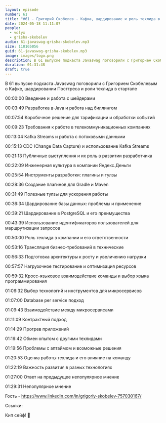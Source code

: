 ```yaml
---
layout: episode
number: 61
title: "#61 - Григорий Скобелев - Кафка, шардирование и роль техлида в стартапе"
date: 2024-05-18 11:11:07
people:
  - volyx
  - grisha-skobelev
audio: 61-javaswag-grisha-skobelev.mp3
size: 110165056        
guid: 61-javaswag-grisha-skobelev.mp3
image: images/logo.png
description: В 61 выпуске подкаста Javaswag поговорили с Григорием Скобелевым о Кафке, шардировании Постгреса и роли техлида в стартапе
duration: 01:31:48
draft: true
---
```


В 61 выпуске подкаста Javaswag поговорили с Григорием Скобелевым о Кафке, шардировании Постгреса и роли техлида в стартапе

00:00:00 Введение и работа с шейдерами

00:03:49 Разработка в Java и работа над биллингом

00:07:54 Коробочное решение для тарификации и обработки событий

00:09:23 Требования к работе в телекоммуникационных компаниях

00:13:04 Kafka Streams и работа с потоковыми данными

00:15:13 CDC (Change Data Capture) и использование Kafka Streams

00:21:13 Публичные выступления и их роль в развитии разработчика

00:22:09 Инженерная культура в компании Яндекс.Деньги

00:25:54 Инструменты разработки: плагины и тулзы

00:28:36 Создание плагинов для Gradle и Maven

00:31:49 Полезные тулзы для ускорения работы

00:36:34 Шардирование базы данных: проблемы и применение

00:39:21 Шардирование в PostgreSQL и его преимущества

00:43:39 Использование идентификаторов пользователей для маршрутизации запросов

00:50:00 Роль техлида в компании и его ответственности

00:53:16 Трансляция бизнес-требований в технические

00:56:33 Подготовка архитектуры к росту и увеличению нагрузки

00:57:57 Нагрузочное тестирование и оптимизация ресурсов

00:59:32 Кросс-языковое взаимодействие команды и выбор языка программирования

01:06:32 Выбор технологий и инструментов для микросервисов

01:07:00 Database per service подход

01:09:43 Взаимодействие между микросервисами

01:11:09 Контрактный подход

01:14:29 Прогрев приложений

01:16:42 Обмен опытом с другими техлидами

01:19:56 Проблемы с аптаймом и возможные решения

01:20:53 Оценка работы техлида и его влияние на команду

01:22:19 Важность развития в разных технологиях

01:27:00 Ответ на предыдущее непопулярное мнение

01:29:31 Непопулярное мнение

Гость - https://www.linkedin.com/in/grigoriy-skobelev-757030167/

Ссылки:

Кип сейф! 🖖